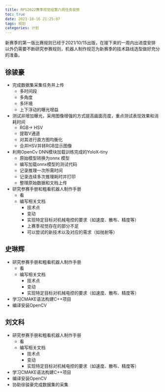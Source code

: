 ```yaml
---
title: RPS2022赛季视觉组第六周任务安排
toc: true
date: 2021-10-16 21:25:07
tags: 规划
categories: 计划
---
```


新赛季的第一版比赛规则已经于2021/10/15出版，在接下来的一周内出进度安排以外仍需要不断研究参赛规则，机器人制作规范为新赛季的技术路线选型做好充分的准备。

## 徐骏豪

- 完成数据集采集任务并上传
  - 多时间段
  - 多角度
  - 多环境
  - 上下浮动的曝光增益
- 测试非增加曝光，采用图像增强的方式提高画面亮度，重点测试表现效果和消耗时间
  - RGB-> HSV
  - 提取V通道
  - 对其进行直方图均衡化
  - 合并HSV并转RGB显示图像
- 利用OpenCv DNN模块加载训练完成的YoloX-tiny
  - 原始模型转换为onnx 模型
  - 编写加载onnx模型的测试代码
  - 记录推理一次所需时间
  - 记录连续多次推理耗时并打印
  - 整理原始数据和文档上传
- 研究参赛手册和粗看机器人制作手册
  - 看
  - 编写相关文档
    - 技术点
    - 变动
    - 实现特定目标对机械电控的要求（如速度、散布、精度等）
    - 上赛季视觉存在的部分不足
    - 可以尝试的新技术以及对应的需求（如抛射等）

## 史琳辉

- 研究参赛手册和粗看机器人制作手册
  - 看
  - 编写相关文档
    - 技术点
    - 变动
    - 实现特定目标对机械电控的要求（如速度、散布、精度等）
- 学习CMAKE语法构建C++项目
- 编译安装OpenCV

## 刘文科

- 研究参赛手册和粗看机器人制作手册
  - 看
  - 编写相关文档
    - 技术点
    - 变动
    - 实现特定目标对机械电控的要求（如速度、散布、精度等）
- 学习CMAKE语法构建C++项目
- 编译安装OpenCV
- 协助徐骏豪完成数据集的采集
